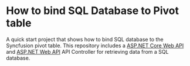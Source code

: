# How to bind SQL Database to Pivot table

A quick start project that shows how to bind SQL database to the Syncfusion pivot table. This repository includes a [ASP.NET Core Web API](./ASP.NET%20Core%20API/README.md) and [ASP.NET Web API](./ASP.NET%20Web%20API/README.md) API Controller for retrieving data from a SQL database.